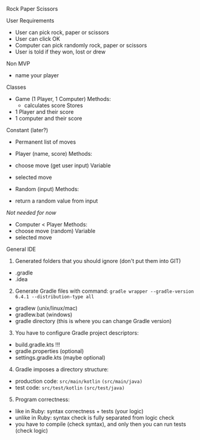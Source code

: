 Rock Paper Scissors 

User Requirements
- User can pick rock, paper or scissors
- User can click OK
- Computer can pick randomly rock, paper or scissors
- User is told if they won, lost or drew

Non MVP
- name your player


Classes

- Game (1 Player, 1 Computer)
Methods:
  - calculates score
Stores
 - 1 Player and their score
 - 1 computer and their score

Constant (later?)
- Permanent list of moves


- Player (name, score)
Methods:
- choose move (get user input)
Variable
- selected move

- Random (input)
Methods: 
- return a random value from input

*Not needed for now*
- Computer < Player 
Methods:
- choose move (random)
Variable
- selected move


General IDE

1. Generated folders that you should ignore (don't put them into GIT)
- .gradle
- .idea

2. Generate Gradle files with command: `gradle wrapper --gradle-version 6.4.1 --distribution-type all`
-  gradlew (unix/linux/mac)
- gradlew.bat (windows)
- gradle directory (this is where you can change Gradle version)

3. You have to configure Gradle project descriptors:
- build.gradle.kts !!!
- gradle.properties (optional)
- settings.gradle.kts (maybe optional)

4. Gradle imposes a directory structure:
- production code: `src/main/kotlin` `(src/main/java)`
- test code: `src/test/kotlin` `(src/test/java)`

5. Program correctness:
- like in Ruby: syntax correctness + tests (your logic)
- unlike in Ruby: syntax check is fully separated from logic check
- you have to compile (check syntax), and only then you can run tests (check logic)